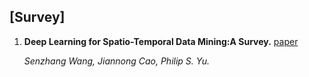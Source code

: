 ## [Survey]
1. **Deep Learning for Spatio-Temporal Data Mining:A Survey.** [paper](https://github.com/Tz0506/STDM_NUAA/tree/main/paper/STDM.pdf)

    *Senzhang Wang, Jiannong Cao, Philip S. Yu.* 

<!-- 1. **Locally Balanced Inductive Matrix Completion for Demand-Supply Inference in Stationless Bike-Sharing Systems.** [paper](https://https://github.com/Tz0506/STDM_NUAA/tree/main/paper/STDM.pdf)

